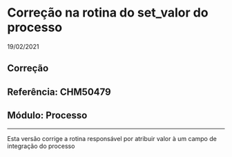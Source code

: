 # Correção na rotina do set_valor do processo
19/02/2021
## Correção
## Referência: CHM50479
## Módulo: Processo
***

Esta versão corrige a rotina responsável por atribuir valor à um campo de integração do processo